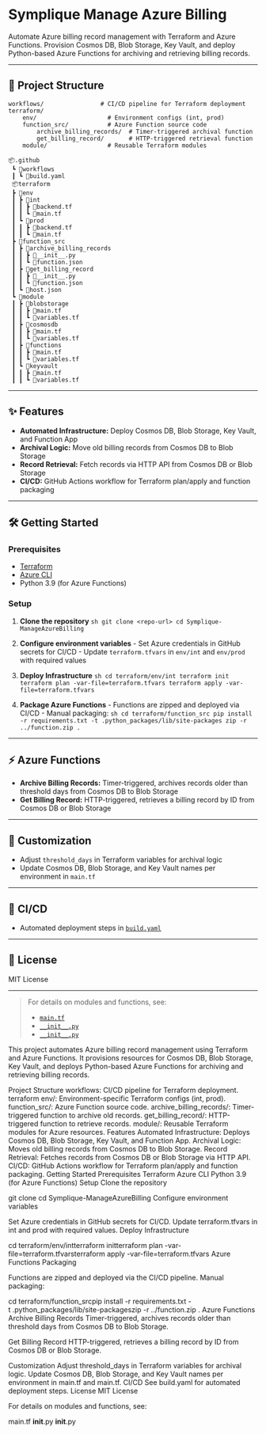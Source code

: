 # Symplique Manage Azure Billing

Automate Azure billing record management with Terraform and Azure Functions. Provision Cosmos DB, Blob Storage, Key Vault, and deploy Python-based Azure Functions for archiving and retrieving billing records.

---

## 🚀 Project Structure

```
workflows/                # CI/CD pipeline for Terraform deployment
terraform/
    env/                    # Environment configs (int, prod)
    function_src/           # Azure Function source code
        archive_billing_records/  # Timer-triggered archival function
        get_billing_record/       # HTTP-triggered retrieval function
    module/                 # Reusable Terraform modules

📦.github
 ┗ 📂workflows
 ┃ ┗ 📜build.yaml
 📦terraform
 ┣ 📂env
 ┃ ┣ 📂int
 ┃ ┃ ┣ 📜backend.tf
 ┃ ┃ ┗ 📜main.tf
 ┃ ┗ 📂prod
 ┃ ┃ ┣ 📜backend.tf
 ┃ ┃ ┗ 📜main.tf
 ┣ 📂function_src
 ┃ ┣ 📂archive_billing_records
 ┃ ┃ ┣ 📜__init__.py
 ┃ ┃ ┗ 📜function.json
 ┃ ┣ 📂get_billing_record
 ┃ ┃ ┣ 📜__init__.py
 ┃ ┃ ┗ 📜function.json
 ┃ ┗ 📜host.json
 ┗ 📂module
 ┃ ┣ 📂blobstorage
 ┃ ┃ ┣ 📜main.tf
 ┃ ┃ ┗ 📜variables.tf
 ┃ ┣ 📂cosmosdb
 ┃ ┃ ┣ 📜main.tf
 ┃ ┃ ┗ 📜variables.tf
 ┃ ┣ 📂functions
 ┃ ┃ ┣ 📜main.tf
 ┃ ┃ ┗ 📜variables.tf
 ┃ ┗ 📂keyvault
 ┃ ┃ ┣ 📜main.tf
 ┃ ┃ ┗ 📜variables.tf
```

---

## ✨ Features

- **Automated Infrastructure:** Deploy Cosmos DB, Blob Storage, Key Vault, and Function App
- **Archival Logic:** Move old billing records from Cosmos DB to Blob Storage
- **Record Retrieval:** Fetch records via HTTP API from Cosmos DB or Blob Storage
- **CI/CD:** GitHub Actions workflow for Terraform plan/apply and function packaging

---

## 🛠️ Getting Started

### Prerequisites

- [Terraform](https://www.terraform.io/)
- [Azure CLI](https://docs.microsoft.com/en-us/cli/azure/install-azure-cli)
- Python 3.9 (for Azure Functions)

### Setup

1. **Clone the repository**
        ```sh
        git clone <repo-url>
        cd Symplique-ManageAzureBilling
        ```

2. **Configure environment variables**
        - Set Azure credentials in GitHub secrets for CI/CD
        - Update `terraform.tfvars` in `env/int` and `env/prod` with required values

3. **Deploy Infrastructure**
        ```sh
        cd terraform/env/int
        terraform init
        terraform plan -var-file=terraform.tfvars
        terraform apply -var-file=terraform.tfvars
        ```

4. **Package Azure Functions**
        - Functions are zipped and deployed via CI/CD
        - Manual packaging:
                ```sh
                cd terraform/function_src
                pip install -r requirements.txt -t .python_packages/lib/site-packages
                zip -r ../function.zip .
                ```

---

## ⚡ Azure Functions

- **Archive Billing Records:** Timer-triggered, archives records older than threshold days from Cosmos DB to Blob Storage
- **Get Billing Record:** HTTP-triggered, retrieves a billing record by ID from Cosmos DB or Blob Storage

---

## 🧩 Customization

- Adjust `threshold_days` in Terraform variables for archival logic
- Update Cosmos DB, Blob Storage, and Key Vault names per environment in `main.tf`

---

## 🔄 CI/CD

- Automated deployment steps in [`build.yaml`](workflows/build.yaml)

---

## 📄 License

MIT License

---

> For details on modules and functions, see:
> - [`main.tf`](terraform/env/int/main.tf)
> - [`__init__.py`](terraform/function_src/archive_billing_records/__init__.py)
> - [`__init__.py`](terraform/function_src/get_billing_record/__init__.py)

This project automates Azure billing record management using Terraform and Azure Functions. It provisions resources for Cosmos DB, Blob Storage, Key Vault, and deploys Python-based Azure Functions for archiving and retrieving billing records.

Project Structure
workflows: CI/CD pipeline for Terraform deployment.
terraform
env/: Environment-specific Terraform configs (int, prod).
function_src/: Azure Function source code.
archive_billing_records/: Timer-triggered function to archive old records.
get_billing_record/: HTTP-triggered function to retrieve records.
module/: Reusable Terraform modules for Azure resources.
Features
Automated Infrastructure: Deploys Cosmos DB, Blob Storage, Key Vault, and Function App.
Archival Logic: Moves old billing records from Cosmos DB to Blob Storage.
Record Retrieval: Fetches records from Cosmos DB or Blob Storage via HTTP API.
CI/CD: GitHub Actions workflow for Terraform plan/apply and function packaging.
Getting Started
Prerequisites
Terraform
Azure CLI
Python 3.9 (for Azure Functions)
Setup
Clone the repository


git clone <repo-url>cd Symplique-ManageAzureBilling
Configure environment variables

Set Azure credentials in GitHub secrets for CI/CD.
Update terraform.tfvars in int and prod with required values.
Deploy Infrastructure


cd terraform/env/intterraform initterraform plan -var-file=terraform.tfvarsterraform apply -var-file=terraform.tfvars
Azure Functions Packaging

Functions are zipped and deployed via the CI/CD pipeline.
Manual packaging:

cd terraform/function_srcpip install -r requirements.txt -t .python_packages/lib/site-packageszip -r ../function.zip .
Azure Functions
Archive Billing Records
Timer-triggered, archives records older than threshold days from Cosmos DB to Blob Storage.

Get Billing Record
HTTP-triggered, retrieves a billing record by ID from Cosmos DB or Blob Storage.

Customization
Adjust threshold_days in Terraform variables for archival logic.
Update Cosmos DB, Blob Storage, and Key Vault names per environment in main.tf and main.tf.
CI/CD
See build.yaml for automated deployment steps.
License
MIT License

For details on modules and functions, see:

main.tf
__init__.py
__init__.py
